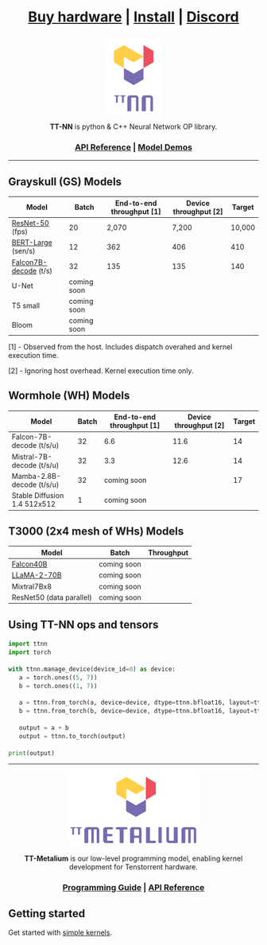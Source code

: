 <div align="center">

<h1>
   
[Buy hardware](https://tenstorrent.com/cards/) | [Install](./INSTALLING.md) | [Discord](https://discord.gg/tvhGzHQwaj)

</h1>
   
<img src="./docs/source/common/_static/tt_nn_w_logo.png" alt="ttnn logo" height="150"/>

**TT-NN** is python & C++ Neural Network OP library.

<h3>

[API Reference](https://tenstorrent-metal.github.io/tt-metal/latest/ttnn) | [Model Demos](./models/demos/) 

</h3>

</div>

---

## Grayskull (GS) Models

| Model                                                    | Batch               | End-to-end throughput [1]    | Device throughput [2]       | Target                              |
|----------------------------------------------------------|---------------------|------------------------------|-----------------------------|-------------------------------------|
| [ResNet-50](./models/demos/resnet) (fps)                 | 20                  | 2,070                        | 7,200                       | 10,000                              |
| [BERT-Large](./models/demos/bert) (sen/s)                | 12                  | 362                          | 406                         | 410                                 |
| [Falcon7B-decode](./models/demos/ttnn_falcon7b) (t/s)    | 32                  | 135                          | 135                         | 140                                 |
| U-Net                                                    | coming soon         |                              |                             |                                     |
| T5 small                                                 | coming soon         |                              |                             |                                     |
| Bloom                                                    | coming soon         |                              |                             |                                     |

[1] - Observed from the host. Includes dispatch overahed and kernel execution time. 

[2] - Ignoring host overhead. Kernel execution time only. 

## Wormhole (WH) Models

| Model                                                    | Batch               | End-to-end throughput [1]    | Device throughput [2]       | Target                              |
|----------------------------------------------------------|---------------------|------------------------------|-----------------------------|-------------------------------------|
| Falcon-7B-decode (t/s/u)                                 | 32                  | 6.6                          | 11.6                        | 14                                  |
| Mistral-7B-decode (t/s/u)                                | 32                  | 3.3                          | 12.6                        | 14                                  |
| Mamba-2.8B-decode (t/s/u)                                | 32                  | coming soon                  |                             | 17                                  |
| Stable Diffusion 1.4 512x512                             | 1                   | coming soon                  |                             |                                     |


## T3000 (2x4 mesh of WHs) Models 

| Model                                    | Batch                    | Throughput                 |
|------------------------------------------|--------------------------|----------------------------|
| [Falcon40B](./models/demos/falcon40b)    | coming soon              |                            |
| [LLaMA-2-70B](./models/demos/llama2_70b) | coming soon              |                            |
| Mixtral7Bx8                              | coming soon              |                            |
| ResNet50 (data parallel)                 | coming soon              |                            |





## Using TT-NN ops and tensors

```python
import ttnn
import torch

with ttnn.manage_device(device_id=0) as device:
   a = torch.ones((5, 7))
   b = torch.ones((1, 7))

   a = ttnn.from_torch(a, device=device, dtype=ttnn.bfloat16, layout=ttnn.TILE_LAYOUT)
   b = ttnn.from_torch(b, device=device, dtype=ttnn.bfloat16, layout=ttnn.TILE_LAYOUT)

   output = a + b
   output = ttnn.to_torch(output)

print(output)
```

---

<div align="center">

<img src="./docs/source/common/_static/tt_metalium_w_logo.png" alt="TT-Metalium logo" height="150"/>

**TT-Metalium** is our low-level programming model, enabling kernel development for Tenstorrent hardware.


<h3>

[Programming Guide](./METALIUM_GUIDE.md) | [API Reference](https://tenstorrent-metal.github.io/tt-metal/latest/tt-metalium)

</h3>
</div>

## Getting started

Get started with [simple kernels](https://tenstorrent-metal.github.io/tt-metal/latest/tt-metalium/tt_metal/examples/index.html).
